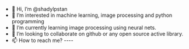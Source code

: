 - 👋 Hi, I’m @shadylpstan
- 👀 I’m interested in machine learning, image processing and python programming
- 🌱 I’m currently learning image processing using neural nets.
- 💞️ I’m looking to collaborate on github or any open source active library.
- 📫 How to reach me? ----

<!---
shadylpstan/shadylpstan is a ✨ special ✨ repository because its `README.md` (this file) appears on your GitHub profile.
You can click the Preview link to take a look at your changes.
--->
